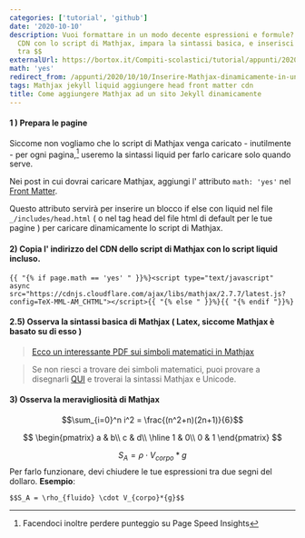 ```yaml
---
categories: ['tutorial', 'github']
date: '2020-10-10'
description: Vuoi formattare in un modo decente espressioni e formule? Aggiungi il
  CDN con lo script di Mathjax, impara la sintassi basica, e inserisci le tue espressioni
  tra $$
externalUrl: https://bortox.it/Compiti-scolastici/tutorial/appunti/2020/10/10/Inserire-Mathjax-dinamicamente-in-un-blog-Jekyll.html
math: 'yes'
redirect_from: /appunti/2020/10/10/Inserire-Mathjax-dinamicamente-in-un-blog-Jekyll.html
tags: Mathjax jekyll liquid aggiungere head front matter cdn
title: Come aggiungere Mathjax ad un sito Jekyll dinamicamente
---
```


#### 1 ) Prepara le pagine

Siccome non vogliamo che lo script di Mathjax venga caricato - inutilmente - per ogni pagina,[^1] useremo la sintassi liquid per farlo caricare solo quando serve. 

Nei post in cui dovrai caricare Mathjax, aggiungi l' attributo `math: 'yes'` nel [Front Matter](https://jekyllrb.com/docs/front-matter/).

Questo attributo servirà per inserire un blocco if else con liquid nel file `_/includes/head.html` ( o nel tag head del file html di default per le tue pagine ) per caricare dinamicamente lo script di Mathjax.

#### 2) Copia l' indirizzo del CDN dello script di Mathjax con lo script liquid incluso.

    {{ "{% if page.math == 'yes' " }}%}<script type="text/javascript" async src="https://cdnjs.cloudflare.com/ajax/libs/mathjax/2.7.7/latest.js?config=TeX-MML-AM_CHTML"></script>{{ "{% else " }}%}{{ "{% endif "}}%}

#### 2.5) Osserva la sintassi basica di Mathjax ( Latex, siccome Mathjax è basato su di esso )

> [Ecco un interessante PDF sui simboli matematici in Mathjax](https://www.caam.rice.edu/~heinken/latex/symbols.pdf)


> Se non riesci a trovare dei simboli matematici, puoi provare a disegnarli [QUI](http://detexify.kirelabs.org/classify.html) e troverai la sintassi Mathjax e Unicode.

#### 3) Osserva la meravigliosità di Mathjax

$$\sum_{i=0}^n i^2 = \frac{(n^2+n)(2n+1)}{6}$$

$$
  \begin{pmatrix}
    a & b\\
    c & d\\
  \hline
    1 & 0\\
    0 & 1
  \end{pmatrix}
$$

$$S_A = \rho \cdot V_{corpo}*{g}$$
Per farlo funzionare, devi chiudere le tue espressioni tra due segni del dollaro. **Esempio**:

    $$S_A = \rho_{fluido} \cdot V_{corpo}*{g}$$


[^1]: Facendoci inoltre perdere punteggio su Page Speed Insights